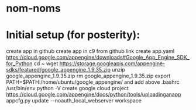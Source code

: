 # nom-noms

# Initial setup (for posterity):
create app in github
create app in c9 from github link
create app.yaml
https://cloud.google.com/appengine/downloads#Google_App_Engine_SDK_for_Python
cd ~
wget https://storage.googleapis.com/appengine-sdks/featured/google_appengine_1.9.35.zip
unzip google_appengine_1.9.35.zip
rm google_appengine_1.9.35.zip
export PATH=$PATH:/home/ubuntu/google_appengine/
and add above .bashrc
/usr/bin/env python -V
create google cloud project
https://cloud.google.com/appengine/docs/python/tools/uploadinganapp
appcfg.py update --noauth_local_webserver workspace
